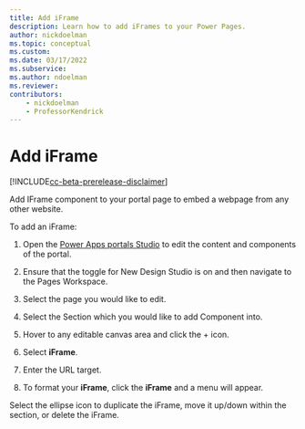 ```yaml
---
title: Add iFrame
description: Learn how to add iFrames to your Power Pages.
author: nickdoelman
ms.topic: conceptual
ms.custom: 
ms.date: 03/17/2022
ms.subservice:
ms.author: ndoelman 
ms.reviewer: 
contributors:
    - nickdoelman
    - ProfessorKendrick
---
```


# Add iFrame

[!INCLUDE[cc-beta-prerelease-disclaimer](../includes/cc-beta-prerelease-disclaimer.md)]

Add IFrame component to your portal page to embed a webpage from any other website.

To add an iFrame:

1. Open the [Power Apps portals Studio](/powerapps/maker/portals/portal-designer-anatomy) to edit the content and components of the portal.

1. Ensure that the toggle for New Design Studio is on and then navigate to the Pages Workspace.

1. Select the page you would like to edit.

1. Select the Section which you would like to add Component into.

1. Hover to any editable canvas area and click the + icon.

1. Select **iFrame**.

1. Enter the URL target.

1. To format your **iFrame**, click the **iFrame** and a menu will appear.

Select the ellipse icon to duplicate the iFrame, move it up/down within the section, or delete the iFrame.